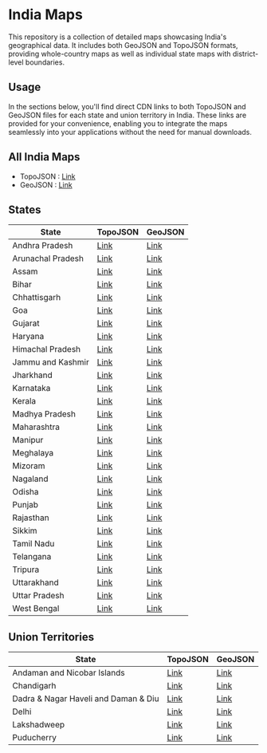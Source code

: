 # India Maps
This repository is a collection of detailed maps showcasing India's geographical data. It includes both GeoJSON and TopoJSON formats, providing whole-country maps as well as individual state maps with district-level boundaries.

## Usage

In the sections below, you'll find direct CDN links to both TopoJSON and GeoJSON files for each state and union territory in India. These links are provided for your convenience, enabling you to integrate the maps seamlessly into your applications without the need for manual downloads.

## All India Maps

- TopoJSON : [Link](https://cdn.jsdelivr.net/gh/udit-001/india-maps@9d59062/topojson/india.json)
- GeoJSON : [Link](https://cdn.jsdelivr.net/gh/udit-001/india-maps@9d59062/geojson/india.geojson)

## States

| State             | TopoJSON                                                                                       | GeoJSON                                                                                       |
|-------------------|-------------------------------------------------------------------------------------------------|-----------------------------------------------------------------------------------------------|
| Andhra Pradesh    | [Link](https://cdn.jsdelivr.net/gh/udit-001/india-maps@9d59062/topojson/states/andhra-pradesh.json)     | [Link](https://cdn.jsdelivr.net/gh/udit-001/india-maps@9d59062/geojson/states/andhra-pradesh.geojson)   |
| Arunachal Pradesh | [Link](https://cdn.jsdelivr.net/gh/udit-001/india-maps@9d59062/topojson/states/arunachal-pradesh.json)  | [Link](https://cdn.jsdelivr.net/gh/udit-001/india-maps@9d59062/geojson/states/arunachal-pradesh.geojson)|
| Assam             | [Link](https://cdn.jsdelivr.net/gh/udit-001/india-maps@9d59062/topojson/states/assam.json)              | [Link](https://cdn.jsdelivr.net/gh/udit-001/india-maps@9d59062/geojson/states/assam.geojson)           |
| Bihar             | [Link](https://cdn.jsdelivr.net/gh/udit-001/india-maps@9d59062/topojson/states/bihar.json)              | [Link](https://cdn.jsdelivr.net/gh/udit-001/india-maps@9d59062/geojson/states/bihar.geojson)           |
| Chhattisgarh      | [Link](https://cdn.jsdelivr.net/gh/udit-001/india-maps@9d59062/topojson/states/chhattisgarh.json)       | [Link](https://cdn.jsdelivr.net/gh/udit-001/india-maps@9d59062/geojson/states/chhattisgarh.geojson)    |
| Goa               | [Link](https://cdn.jsdelivr.net/gh/udit-001/india-maps@9d59062/topojson/states/goa.json)                | [Link](https://cdn.jsdelivr.net/gh/udit-001/india-maps@9d59062/geojson/states/goa.geojson)             |
| Gujarat           | [Link](https://cdn.jsdelivr.net/gh/udit-001/india-maps@9d59062/topojson/states/gujarat.json)            | [Link](https://cdn.jsdelivr.net/gh/udit-001/india-maps@9d59062/geojson/states/gujarat.geojson)         |
| Haryana           | [Link](https://cdn.jsdelivr.net/gh/udit-001/india-maps@9d59062/topojson/states/haryana.json)            | [Link](https://cdn.jsdelivr.net/gh/udit-001/india-maps@9d59062/geojson/states/haryana.geojson)         |
| Himachal Pradesh  | [Link](https://cdn.jsdelivr.net/gh/udit-001/india-maps@9d59062/topojson/states/himachal-pradesh.json)   | [Link](https://cdn.jsdelivr.net/gh/udit-001/india-maps@9d59062/geojson/states/himachal-pradesh.geojson)|
| Jammu and Kashmir | [Link](https://cdn.jsdelivr.net/gh/udit-001/india-maps@9d59062/topojson/states/jammu-and-kashmir.json)  | [Link](https://cdn.jsdelivr.net/gh/udit-001/india-maps@9d59062/geojson/states/jammu-and-kashmir.geojson)|
| Jharkhand         | [Link](https://cdn.jsdelivr.net/gh/udit-001/india-maps@9d59062/topojson/states/jharkhand.json)          | [Link](https://cdn.jsdelivr.net/gh/udit-001/india-maps@9d59062/geojson/states/jharkhand.geojson)       |
| Karnataka         | [Link](https://cdn.jsdelivr.net/gh/udit-001/india-maps@9d59062/topojson/states/karnataka.json)          | [Link](https://cdn.jsdelivr.net/gh/udit-001/india-maps@9d59062/geojson/states/karnataka.geojson)       |
| Kerala            | [Link](https://cdn.jsdelivr.net/gh/udit-001/india-maps@9d59062/topojson/states/kerala.json)             | [Link](https://cdn.jsdelivr.net/gh/udit-001/india-maps@9d59062/geojson/states/kerala.geojson)          |
| Madhya Pradesh    | [Link](https://cdn.jsdelivr.net/gh/udit-001/india-maps@9d59062/topojson/states/madhya-pradesh.json)     | [Link](https://cdn.jsdelivr.net/gh/udit-001/india-maps@9d59062/geojson/states/madhya-pradesh.geojson) |
| Maharashtra       | [Link](https://cdn.jsdelivr.net/gh/udit-001/india-maps@9d59062/topojson/states/maharashtra.json)        | [Link](https://cdn.jsdelivr.net/gh/udit-001/india-maps@9d59062/geojson/states/maharashtra.geojson)    |
| Manipur           | [Link](https://cdn.jsdelivr.net/gh/udit-001/india-maps@9d59062/topojson/states/manipur.json)            | [Link](https://cdn.jsdelivr.net/gh/udit-001/india-maps@9d59062/geojson/states/manipur.geojson)        |
| Meghalaya         | [Link](https://cdn.jsdelivr.net/gh/udit-001/india-maps@9d59062/topojson/states/meghalaya.json)          | [Link](https://cdn.jsdelivr.net/gh/udit-001/india-maps@9d59062/geojson/states/meghalaya.geojson)      |
| Mizoram           | [Link](https://cdn.jsdelivr.net/gh/udit-001/india-maps@9d59062/topojson/states/mizoram.json)            | [Link](https://cdn.jsdelivr.net/gh/udit-001/india-maps@9d59062/geojson/states/mizoram.geojson)        |
| Nagaland          | [Link](https://cdn.jsdelivr.net/gh/udit-001/india-maps@9d59062/topojson/states/nagaland.json)           | [Link](https://cdn.jsdelivr.net/gh/udit-001/india-maps@9d59062/geojson/states/nagaland.geojson)       |
| Odisha            | [Link](https://cdn.jsdelivr.net/gh/udit-001/india-maps@9d59062/topojson/states/odisha.json)             | [Link](https://cdn.jsdelivr.net/gh/udit-001/india-maps@9d59062/geojson/states/odisha.geojson)         |
| Punjab            | [Link](https://cdn.jsdelivr.net/gh/udit-001/india-maps@9d59062/topojson/states/punjab.json)             | [Link](https://cdn.jsdelivr.net/gh/udit-001/india-maps@9d59062/geojson/states/punjab.geojson)         |
| Rajasthan         | [Link](https://cdn.jsdelivr.net/gh/udit-001/india-maps@9d59062/topojson/states/rajasthan.json)          | [Link](https://cdn.jsdelivr.net/gh/udit-001/india-maps@9d59062/geojson/states/rajasthan.geojson)      |
| Sikkim            | [Link](https://cdn.jsdelivr.net/gh/udit-001/india-maps@9d59062/topojson/states/sikkim.json)             | [Link](https://cdn.jsdelivr.net/gh/udit-001/india-maps@9d59062/geojson/states/sikkim.geojson)         |
| Tamil Nadu        | [Link](https://cdn.jsdelivr.net/gh/udit-001/india-maps@9d59062/topojson/states/tamil-nadu.json)         | [Link](https://cdn.jsdelivr.net/gh/udit-001/india-maps@9d59062/geojson/states/tamil-nadu.geojson)     |
| Telangana         | [Link](https://cdn.jsdelivr.net/gh/udit-001/india-maps@9d59062/topojson/states/telangana.json)          | [Link](https://cdn.jsdelivr.net/gh/udit-001/india-maps@9d59062/geojson/states/telangana.geojson)      |
| Tripura           | [Link](https://cdn.jsdelivr.net/gh/udit-001/india-maps@9d59062/topojson/states/tripura.json)            | [Link](https://cdn.jsdelivr.net/gh/udit-001/india-maps@9d59062/geojson/states/tripura.geojson)        |
| Uttarakhand       | [Link](https://cdn.jsdelivr.net/gh/udit-001/india-maps@9d59062/topojson/states/uttarakhand.json)        | [Link](https://cdn.jsdelivr.net/gh/udit-001/india-maps@9d59062/geojson/states/uttarakhand.geojson)    |
| Uttar Pradesh     | [Link](https://cdn.jsdelivr.net/gh/udit-001/india-maps@9d59062/topojson/states/uttar-pradesh.json)      | [Link](https://cdn.jsdelivr.net/gh/udit-001/india-maps@9d59062/geojson/states/uttar-pradesh.geojson)  |
| West Bengal       | [Link](https://cdn.jsdelivr.net/gh/udit-001/india-maps@9d59062/topojson/states/west-bengal.json)        | [Link](https://cdn.jsdelivr.net/gh/udit-001/india-maps@9d59062/geojson/states/west-bengal.geojson)    |





## Union Territories

| State                                       | TopoJSON | GeoJSON |
|---------------------------------------------|----------|---------|
| Andaman and Nicobar Islands                | [Link](https://cdn.jsdelivr.net/gh/udit-001/india-maps@9d59062/topojson/states/andaman-nicobar-islands.json) | [Link](https://cdn.jsdelivr.net/gh/udit-001/india-maps@9d59062/geojson/states/andaman-nicobar-islands.geojson) |
| Chandigarh                                  | [Link](https://cdn.jsdelivr.net/gh/udit-001/india-maps@9d59062/topojson/states/chandigarh.geojson) | [Link](https://cdn.jsdelivr.net/gh/udit-001/india-maps@9d59062/geojson/states/chandigarh.geojson) |
| Dadra & Nagar Haveli and Daman & Diu | [Link](https://cdn.jsdelivr.net/gh/udit-001/india-maps@9d59062/topojson/states/dnh-and-dd.json) | [Link](https://cdn.jsdelivr.net/gh/udit-001/india-maps@9d59062/geojson/states/dnh-and-dd.geojson) |
| Delhi                                       | [Link](https://cdn.jsdelivr.net/gh/udit-001/india-maps@9d59062/topojson/states/delhi.geojson) | [Link](https://cdn.jsdelivr.net/gh/udit-001/india-maps@9d59062/geojson/states/delhi.geojson) |
| Lakshadweep                                 | [Link](https://cdn.jsdelivr.net/gh/udit-001/india-maps@9d59062/topojson/states/lakshadweep.geojson) | [Link](https://cdn.jsdelivr.net/gh/udit-001/india-maps@9d59062/geojson/states/lakshadweep.geojson) |
| Puducherry                                  | [Link](https://cdn.jsdelivr.net/gh/udit-001/india-maps@9d59062/topojson/states/puducherry.geojson) | [Link](https://cdn.jsdelivr.net/gh/udit-001/india-maps@9d59062/geojson/states/puducherry.geojson) |
